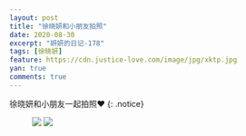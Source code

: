 ```yaml
---
layout: post
title: "徐晓妍和小朋友拍照"
date: 2020-08-30
excerpt: "妍妍的日记-178"
tags: [徐晓妍]
feature: https://cdn.justice-love.com/image/jpg/xktp.jpg
yan: true
comments: true
---
```

徐晓妍和小朋友一起拍照❤️
{: .notice}
<figure>
    <img src="{{ site.staticUrl }}/yanyan/image/jiaoaodexuxiaoyan0.jpeg" />
    <img src="{{ site.staticUrl }}/yanyan/image/jiaoaodexuxiaoyan1.jpeg" />
</figure>
